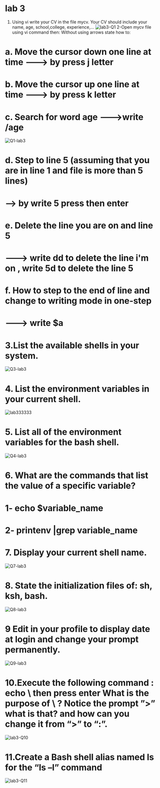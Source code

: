 # lab 3
1. Using vi write your CV in the file mycv. Your CV should include your name, age, school,college, experience,...
![lab3-Q1](https://github.com/Monaeid2001/red-hat-1/assets/104376815/aa2c83c0-3c11-4591-a544-df039482e715)
2-Open mycv file using vi command then: Without using arrows state how to:
# a. Move the cursor down one line at time ---> by press j letter
# b. Move the cursor up one line at time ---> by press k letter
# c. Search for word age --->write /age
![Q1-lab3](https://github.com/Monaeid2001/red-hat-1/assets/104376815/2b29351a-7981-457c-8baa-e83cf5eed567)
# d. Step to line 5 (assuming that you are in line 1 and file is more than 5 lines)
# --> by write 5 press then enter
# e. Delete the line you are on and line 5 
# ---> write dd to delete the line i'm on , write 5d to delete the line 5
# f. How to step to the end of line and change to writing mode in one-step
# ---> write $a
# 3.List the available shells in your system.
![Q3-lab3](https://github.com/Monaeid2001/red-hat-1/assets/104376815/3dd2b61a-4adb-496e-8d04-2c372d72f795)
# 4. List the environment variables in your current shell.
![lab333333](https://github.com/Monaeid2001/red-hat-1/assets/104376815/1f9e3a2b-407c-4a6a-bfa5-c395530de09c)
# 5. List all of the environment variables for the bash shell.
![Q4-lab3](https://github.com/Monaeid2001/red-hat-1/assets/104376815/374bd0b1-da47-4437-b24a-4c2592195192)
# 6. What are the commands that list the value of a specific variable?
# 1- echo $variable_name
# 2- printenv |grep variable_name
# 7. Display your current shell name.
![Q7-lab3](https://github.com/Monaeid2001/red-hat-1/assets/104376815/a2afce54-8f9d-4ec2-b0f0-a6b9ba13134f)
# 8. State the initialization files of: sh, ksh, bash.
![Q8-lab3](https://github.com/Monaeid2001/red-hat-1/assets/104376815/2befc907-094f-412d-a8df-4bbaff2b7ecb)
# 9 Edit in your profile to display date at login and change your prompt permanently.
![Q9-lab3](https://github.com/Monaeid2001/red-hat-1/assets/104376815/75bdc934-a762-41ae-91b2-898a4abfd643)
# 10.Execute the following command : echo \ then press enter What is the purpose of \ ? Notice the prompt ”>” what is that? and how can you change it from “>” to “:”.
![lab3-Q10](https://github.com/Monaeid2001/red-hat-1/assets/104376815/905923f5-6644-4333-ae4e-37e022a1fbc0)
# 11.Create a Bash shell alias named ls for the “ls –l” command
![lab3-Q11](https://github.com/Monaeid2001/red-hat-1/assets/104376815/d791c8c9-50cd-48d7-90f3-bd83b6ed5de3)


